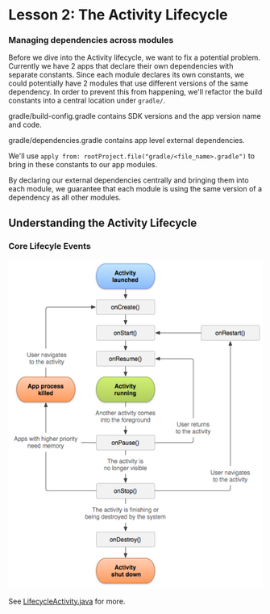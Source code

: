 # Lesson 2: The Activity Lifecycle

### Managing dependencies across modules

Before we dive into the Activity lifecycle, we want to fix a potential problem. Currently we have 2
apps that declare their own dependencies with separate constants. Since each module declares its
own constants, we could potentially have 2 modules that use different versions of the same
dependency. In order to prevent this from happening, we'll refactor the build constants into a
central location under `gradle/`.

gradle/build-config.gradle contains SDK versions and the app version name and code.

gradle/dependencies.gradle contains app level external dependencies.

We'll use `apply from: rootProject.file("gradle/<file_name>.gradle")` to bring in these constants
to our app modules.

By declaring our external dependencies centrally and bringing them into each module, we guarantee
that each module is using the same version of a dependency as all other modules.


## Understanding the Activity Lifecycle

### Core Lifecyle Events

![Activity Lifecycle][lifecycle-image]

See [LifecycleActivity.java][lifecycle-code] for more.

[lifecycle-code]: src/main/java/com/orobator/helloandroid/lesson2/LifecycleActivity.java
[lifecycle-image]: activity_lifecycle.png "Activity Lifecycle"